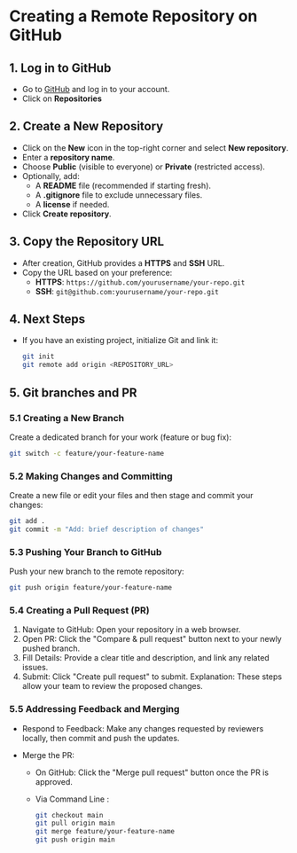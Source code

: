 # Creating a Remote Repository on GitHub

## 1. Log in to GitHub

- Go to [GitHub](https://github.com) and log in to your account.
- Click on **Repositories**

## 2. Create a New Repository

- Click on the **New** icon in the top-right corner and select **New repository**.
- Enter a **repository name**.
- Choose **Public** (visible to everyone) or **Private** (restricted access).
- Optionally, add:
  - A **README** file (recommended if starting fresh).
  - A **.gitignore** file to exclude unnecessary files.
  - A **license** if needed.
- Click **Create repository**.

## 3. Copy the Repository URL

- After creation, GitHub provides a **HTTPS** and **SSH** URL.
- Copy the URL based on your preference:
  - **HTTPS**: `https://github.com/yourusername/your-repo.git`
  - **SSH**: `git@github.com:yourusername/your-repo.git`

## 4. Next Steps

- If you have an existing project, initialize Git and link it:
  ```sh
  git init
  git remote add origin <REPOSITORY_URL>
  ```

## 5. Git branches and PR

### 5.1 Creating a New Branch

Create a dedicated branch for your work (feature or bug fix):

```sh
git switch -c feature/your-feature-name
```

### 5.2 Making Changes and Committing

Create a new file or edit your files and then stage and commit your changes:

```sh
git add .
git commit -m "Add: brief description of changes"
```

### 5.3 Pushing Your Branch to GitHub

Push your new branch to the remote repository:

```sh
git push origin feature/your-feature-name
```

### 5.4 Creating a Pull Request (PR)

1. Navigate to GitHub: Open your repository in a web browser.
2. Open PR: Click the "Compare & pull request" button next to your newly pushed branch.
3. Fill Details: Provide a clear title and description, and link any related issues.
4. Submit: Click "Create pull request" to submit. Explanation: These steps allow your team to review the proposed changes.

### 5.5 Addressing Feedback and Merging

- Respond to Feedback: Make any changes requested by reviewers locally, then commit and push the updates.
- Merge the PR:

  - On GitHub: Click the "Merge pull request" button once the PR is approved.
  - Via Command Line :

    ```sh
    git checkout main
    git pull origin main
    git merge feature/your-feature-name
    git push origin main
    ```
